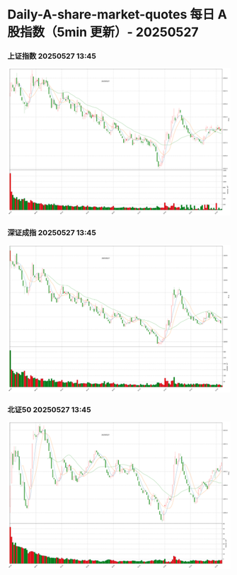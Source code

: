 
# Daily-A-share-market-quotes 每日 A 股指数（5min 更新）- 20250527

### 上证指数 20250527 13:45
![](./fig/2025/5/20250527-sh000001.png)

### 深证成指 20250527 13:45
![](./fig/2025/5/20250527-sz399001.png)

### 北证50 20250527 13:45
![](./fig/2025/5/20250527-bj899050.png)
